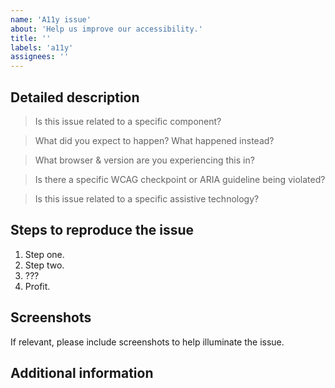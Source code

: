 ```yaml
---
name: 'A11y issue'
about: 'Help us improve our accessibility.'
title: ''
labels: 'a11y'
assignees: ''
---
```


<!-- Please title this ticket with a brief summary of the issue, then answer the questions below. -->

## Detailed description

> Is this issue related to a specific component?

> What did you expect to happen? What happened instead?

> What browser & version are you experiencing this in?

> Is there a specific WCAG checkpoint or ARIA guideline being violated?

> Is this issue related to a specific assistive technology?

## Steps to reproduce the issue

1. Step one.
2. Step two.
3. ???
4. Profit.

## Screenshots

If relevant, please include screenshots to help illuminate the issue.

## Additional information
